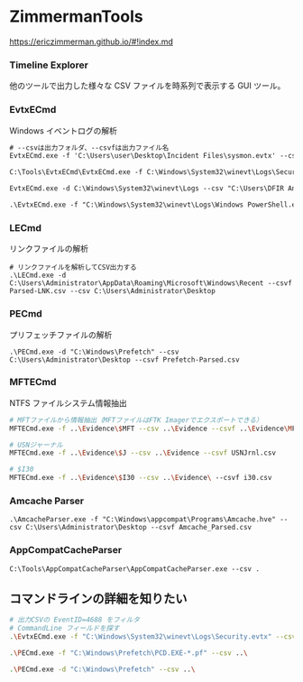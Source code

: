 # ZimmermanTools

https://ericzimmerman.github.io/#!index.md

### Timeline Explorer

他のツールで出力した様々な CSV ファイルを時系列で表示する GUI ツール。

### EvtxECmd

Windows イベントログの解析

```ps
# --csvは出力フォルダ、--csvfは出力ファイル名
EvtxECmd.exe -f 'C:\Users\user\Desktop\Incident Files\sysmon.evtx' --csv 'C:\Users\user\Desktop\Incident Files' --csvf sysmon.csv
```

```ps
C:\Tools\EvtxECmd\EvtxECmd.exe -f C:\Windows\System32\winevt\Logs\Security.evtx --inc 4624,4625 --csv .
```

```ps
EvtxECmd.exe -d C:\Windows\System32\winevt\Logs --csv "C:\Users\DFIR Analyst" --csvf Logs.csv
```

```ps
.\EvtxECmd.exe -f "C:\Windows\System32\winevt\Logs\Windows PowerShell.evtx" --csv ..\..\
```

### LECmd

リンクファイルの解析

```shell
# リンクファイルを解析してCSV出力する
.\LECmd.exe -d C:\Users\Administrator\AppData\Roaming\Microsoft\Windows\Recent --csvf Parsed-LNK.csv --csv C:\Users\Administrator\Desktop
```

### PECmd

プリフェッチファイルの解析

```shell
.\PECmd.exe -d "C:\Windows\Prefetch" --csv C:\Users\Administrator\Desktop --csvf Prefetch-Parsed.csv
```

### MFTECmd

NTFS ファイルシステム情報抽出

```sh
# MFTファイルから情報抽出（MFTファイルはFTK Imagerでエクスポートできる）
MFTECmd.exe -f ..\Evidence\$MFT --csv ..\Evidence --csvf ..\Evidence\MFT_record.csv

# USNジャーナル
MFTECmd.exe -f ..\Evidence\$J --csv ..\Evidence --csvf USNJrnl.csv

# $I30
MFTECmd.exe -f ..\Evidence\$I30 --csv ..\Evidence\ --csvf i30.csv
```

### Amcache Parser

```shell
.\AmcacheParser.exe -f "C:\Windows\appcompat\Programs\Amcache.hve" --csv C:\Users\Administrator\Desktop --csvf Amcache_Parsed.csv
```

### AppCompatCacheParser

```shell
C:\Tools\AppCompatCacheParser\AppCompatCacheParser.exe --csv .
```

## コマンドラインの詳細を知りたい

```sh
# 出力CSVの EventID=4688 をフィルタ
# CommandLine フィールドを探す
.\EvtxECmd.exe -f "C:\Windows\System32\winevt\Logs\Security.evtx" --csv ..\
```

```sh
.\PECmd.exe -f "C:\Windows\Prefetch\PCD.EXE-*.pf" --csv ..\

.\PECmd.exe -d "C:\Windows\Prefetch" --csv ..\
```

